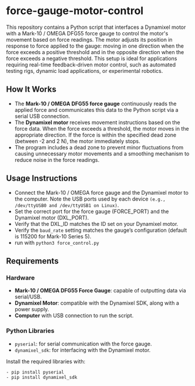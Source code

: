 # force-gauge-motor-control

This repository contains a Python script that interfaces a Dynamixel motor with a Mark-10 / OMEGA DFG55 force gauge to control the motor's movement based on force readings. The motor adjusts its position in response to force applied to the gauge: moving in one direction when the force exceeds a positive threshold and in the opposite direction when the force exceeds a negative threshold. This setup is ideal for applications requiring real-time feedback-driven motor control, such as automated testing rigs, dynamic load applications, or experimental robotics.

## How It Works

- The **Mark-10 / OMEGA DFG55 force gauge** continuously reads the applied force and communicates this data to the Python script via a serial USB connection.
- The **Dynamixel motor** receives movement instructions based on the force data. When the force exceeds a threshold, the motor moves in the appropriate direction. If the force is within the specified dead zone (between -2 and 2 N), the motor immediately stops.
- The program includes a dead zone to prevent minor fluctuations from causing unnecessary motor movements and a smoothing mechanism to reduce noise in the force readings.

## Usage Instructions

- Connect the Mark-10 / OMEGA force gauge and the Dynamixel motor to the computer. Note the USB ports used by each device `(e.g., /dev/ttyUSB0 and /dev/ttyUSB1 on Linux)`.
-  Set the correct port for the force gauge (FORCE_PORT) and the Dynamixel motor (DXL_PORT).
-  Verify that the DXL_ID matches the ID set on your Dynamixel motor.
-  Verify the `baud_rate` setting matches the gauge’s configuration (default is 115200 for Mark-10 Series 5).
- run with `python3 force_control.py`

## Requirements

### Hardware
- **Mark-10 / OMEGA DFG55 Force Gauge**: capable of outputting data via serial/USB.
- **Dynamixel Motor**: compatible with the Dynamixel SDK, along with a power supply.
- **Computer** with USB connection to run the script.

### Python Libraries
- `pyserial`: for serial communication with the force gauge.
- `dynamixel_sdk`: for interfacing with the Dynamixel motor.

Install the required libraries with:
```bash
- pip install pyserial
- pip install dynamixel_sdk
